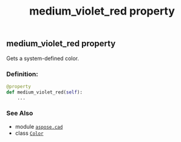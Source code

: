 ﻿---
title: medium_violet_red property
second_title: Aspose.CAD for Python via .NET API References
description: 
type: docs
weight: 1100
url: /aspose.cad/color/medium_violet_red/
is_root: false
---

## medium_violet_red property


Gets a system-defined color.
### Definition:
```python
@property
def medium_violet_red(self):
    ...
```

### See Also
* module [`aspose.cad`](../../)
* class [`Color`](/cad/python-net/aspose.cad/color)
